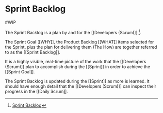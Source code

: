 # Sprint Backlog
#WIP 

The Sprint Backlog is a plan by and for the [[Developers (Scrum)]] [^1]. 

The Sprint Goal [[WHY]], the Product Backlog [[WHAT]] items selected for the Sprint, plus the plan for delivering them (The How) are together referred to as the [[Sprint Backlog]].

It is a highly visible, real-time picture of the work that the [[Developers (Scrum)]] plan to accomplish during the [[Sprint]] in order to achieve the [[Sprint Goal]].

The Sprint Backlog is updated during the [[Sprint]] as more is learned. It should have enough detail that the [[Developers (Scrum)]] can inspect their progress in the [[Daily Scrum]]. 

[^1]: [Sprint Backlog](https://scrumguides.org/scrum-guide.html#sprint-backlog)